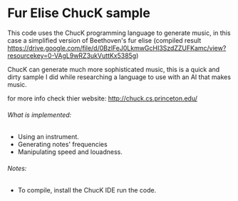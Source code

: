 # Fur Elise ChucK sample

This code uses the ChucK programming language to generate music, in this case a simplified version of Beethoven's fur elise (compiled result https://drive.google.com/file/d/0BzlFeJ0LkmwGcHI3SzdZZUFKamc/view?resourcekey=0-VAgL9wRZ3ukVuttKx5385g)

ChucK can generate much more sophisticated music, this is a quick and dirty sample I did while researching a language to use with an AI that makes music.


for more info check thier website:
http://chuck.cs.princeton.edu/


###### What is implemented: 
- Using an instrument.
- Generating notes' frequencies
- Manipulating speed and louadness.


###### Notes:
- To compile, install the ChucK IDE run the code.
